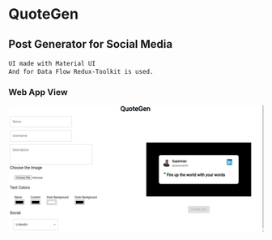 # QuoteGen

## Post Generator for Social Media

    UI made with Material UI
    And for Data Flow Redux-Toolkit is used.


### Web App View

![Web App View](./public/quotegen.png "View")
